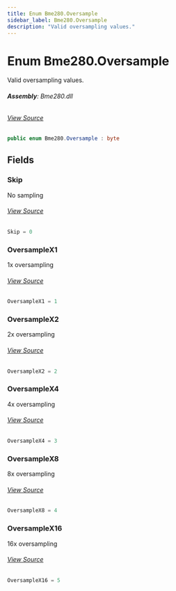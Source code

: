 ```yaml
---
title: Enum Bme280.Oversample
sidebar_label: Bme280.Oversample
description: "Valid oversampling values."
---
```

# Enum Bme280.Oversample
Valid oversampling values.

###### **Assembly**: Bme280.dll
###### [View Source](https://github.com/WildernessLabs/Meadow.Foundation.git/blob/develop/Source/Meadow.Foundation.Peripherals/Sensors.Atmospheric.Bme280/Driver/Bme280.Oversample.cs#L16)
```csharp title="Declaration"
public enum Bme280.Oversample : byte
```
## Fields
### Skip
No sampling
###### [View Source](https://github.com/WildernessLabs/Meadow.Foundation.git/blob/develop/Source/Meadow.Foundation.Peripherals/Sensors.Atmospheric.Bme280/Driver/Bme280.Oversample.cs#L21)
```csharp title="Declaration"
Skip = 0
```
### OversampleX1
1x oversampling
###### [View Source](https://github.com/WildernessLabs/Meadow.Foundation.git/blob/develop/Source/Meadow.Foundation.Peripherals/Sensors.Atmospheric.Bme280/Driver/Bme280.Oversample.cs#L25)
```csharp title="Declaration"
OversampleX1 = 1
```
### OversampleX2
2x oversampling
###### [View Source](https://github.com/WildernessLabs/Meadow.Foundation.git/blob/develop/Source/Meadow.Foundation.Peripherals/Sensors.Atmospheric.Bme280/Driver/Bme280.Oversample.cs#L29)
```csharp title="Declaration"
OversampleX2 = 2
```
### OversampleX4
4x oversampling
###### [View Source](https://github.com/WildernessLabs/Meadow.Foundation.git/blob/develop/Source/Meadow.Foundation.Peripherals/Sensors.Atmospheric.Bme280/Driver/Bme280.Oversample.cs#L33)
```csharp title="Declaration"
OversampleX4 = 3
```
### OversampleX8
8x oversampling
###### [View Source](https://github.com/WildernessLabs/Meadow.Foundation.git/blob/develop/Source/Meadow.Foundation.Peripherals/Sensors.Atmospheric.Bme280/Driver/Bme280.Oversample.cs#L37)
```csharp title="Declaration"
OversampleX8 = 4
```
### OversampleX16
16x oversampling
###### [View Source](https://github.com/WildernessLabs/Meadow.Foundation.git/blob/develop/Source/Meadow.Foundation.Peripherals/Sensors.Atmospheric.Bme280/Driver/Bme280.Oversample.cs#L41)
```csharp title="Declaration"
OversampleX16 = 5
```
